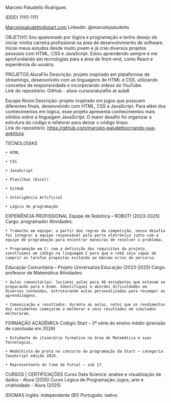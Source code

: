 Marcelo Paludetto Rodrigues

(DDD) 11111-1111

Marcelopaludetto@start.com
Linkedin: @marcelopaludetto

OBJETIVO
Sou apaixonado por lógica e programação e tenho desejo de iniciar minha carreira profissional na área de desenvolvimento de software. Iniciei meus estudos desde muito jovem e já criei diversos projetos pessoais com HTML, CSS e JavaScript. Estou aprendendo sempre e me aprofundando em tecnologias para a área de front-end, como React e experiência do usuário.

PROJETOS 
AluraFlix 
Descrição: projeto inspirado em plataformas de streamings, desenvolvido com as linguagens de HTML e CSS, utilizando conceitos de responsividade e incorporando vídeos do YouTube.   
Link do repositório: GitHub - alura-cursos/aluraflix at aula8 


Escape Room 
Descrição: projeto inspirado em jogos que possuem diferentes finais, desenvolvido com HTML, CSS e JavaScript. Para além dos conhecimentos em lógica, esse projeto apresenta conhecimentos mais sólidos sobre a linguagem JavaScript. O maior desafio foi organizar a estrutura do código e refatorar para deixar o código limpo.  
Link do repositório: https://github.com/marcelo-paludetto/criando-sua-aventura 


TECNOLOGIAS 
    
    • HTML 
    
    • CSS 
    
    • JavaScript 
   
    • Planilhas (Excel) 
   
    • GitHub 
   
    • Inteligência Artificial  
    
    • Lógica de programação













EXPERIÊNCIA PROFISSIONAL
Equipe de Robótica – ROBOT! (2023-2025) 
Cargo: programador 
Atividades: 
  
    • Trabalho em equipe: a partir das regras da competição, nosso desafio foi integrar a equipe responsável pela parte eletrônica junto com a equipe de programação para encontrar maneiras de resolver o problema. 
   
    • Programação em C: com a definição dos requisitos do projeto, construímos um código na linguagem C para que o robô seja capaz de cumprir as tarefas propostas evitando ao máximo erros de percurso. 

Educação Comunitária – Projeto Universaliza Educação (2023-2025) 
Cargo: professor de Matemática 
Atividades: 
   
    • Aulas comunitárias: lecionei aulas para 40 estudantes que estavam se preparando para o Enem. Identifiquei e abordei dificuldades em diversos conteúdos, estruturando aulas personalizadas para recompor as aprendizagens. 
    
    • Comunicação e resultados: durante as aulas, notei que os rendimentos dos estudantes começaram a melhorar e seus resultados em simulados melhoraram.


FORMAÇÃO ACADÊMICA
Colégio Start – 2ª série do ensino médio (previsão de conclusão em 2026) 
   
    • Estudante do itinerário formativo na área de Matemática e suas Tecnologias. 
   
    • Medalhista de prata no concurso de programação da Start – categoria JavaScript edição 2024. 
    
    • Representante do time de Futsal – sub 17. 


CURSOS | CERTIFICAÇÕES
Curso Data Science: analise e visualização de dados - Alura (2025)
Curso Lógica de Programação: jogos, arte e criatividade - Alura (2025)

IDIOMAS
Inglês: independente (B1)
Português: nativo
